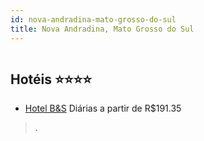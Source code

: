 ```yaml
---
id: nova-andradina-mato-grosso-do-sul
title: Nova Andradina, Mato Grosso do Sul
---
```


<center><img src="https://static.hotelurbano.com/reservas/prod0/11/11562/5baa48a85c614_hotel-bs.jpg" alt="" /></center>


## Hotéis ⭐️⭐️⭐️⭐️

-    [Hotel B&S](https://www.hurb.com/aud/https://www.hurb.com/hoteis/nova-andradina/hotel-bs-11562?cmp=18055) Diárias a partir de R$191.35
   > .
